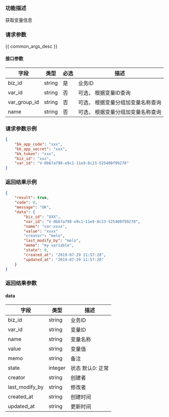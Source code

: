 ### 功能描述

获取变量信息

### 请求参数

{{ common_args_desc }}

#### 接口参数

| 字段         |  类型     | 必选   |  描述   |
|--------------|-----------|--------|---------|
| biz_id       |  string   | 是     | 业务ID  |
| var_id       |  string   | 否     | 可选， 根据变量ID查询  |
| var_group_id |  string   | 否     | 可选， 根据变量分组加变量名称查询  |
| name         |  string   | 否     | 可选， 根据变量分组加变量名称查询  |

### 请求参数示例

```json
{
    "bk_app_code": "xxx",
    "bk_app_secret": "xxx",
    "bk_token": "xxx",
    "biz_id": "xxx",
    "var_id": "V-0b67a798-e9c1-11e9-8c23-525400f99278"
}
```

### 返回结果示例

```json
{
    "result": true,
    "code": 0,
    "message": "OK",
    "data": {
        "biz_id": "XXX",
        "var_id": "V-0b67a798-e9c1-11e9-8c23-525400f99278",
        "name": "var-xxxx",
        "value": "xxxx"
        "creator": "melo",
        "last_modify_by": "melo",
        "memo": "my variable",
        "state": 0,
        "created_at": "2019-07-29 11:57:20",
        "updated_at": "2019-07-29 11:57:20"
    }
}
```

### 返回结果参数

#### data

| 字段           | 类型      | 描述    |
|----------------|-----------|---------|
| biz_id         |  string   | 业务ID  |
| var_id         |  string   | 变量ID  |
| name           |  string   | 变量名称|
| value          |  string   | 变量值 |
| memo           |  string   | 备注 |
| state          |  integer  | 状态 默认0: 正常 |
| creator        |  string   | 创建者 |
| last_modify_by |  string   | 修改者 |
| created_at     |  string   | 创建时间 |
| updated_at     |  string   | 更新时间 |
